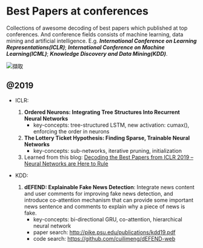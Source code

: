 # Best Papers at conferences

Collections of awesome decoding of best papers which published at top conferences. And conference fields consists of machine learning, data mining and artificial intelligence. E.g. ***International Conference on Learning Representations(ICLR)***; ***International Conference on Machine Learning(ICML)***; ***Knowledge Discovery and Data Mining(KDD)***.

![擷取](https://user-images.githubusercontent.com/22015693/67188436-eb933480-f41e-11e9-82c7-98bfab1acaa0.JPG)


## @2019
- ICLR:
  1. **Ordered Neurons: Integrating Tree Structures Into Recurrent Neural Networks**
      *  key-concepts: tree-structured LSTM, new activation: cumax(), enforcing the order in neurons 
  2. **The Lottery Ticket Hypothesis: Finding Sparse, Trainable Neural Networks**
      *  key-concepts: sub-networks, iterative pruning, initialization
  3. Learned from this blog: [Decoding the Best Papers from ICLR 2019 – Neural Networks are Here to Rule](https://www.analyticsvidhya.com/blog/2019/05/best-papers-iclr-2019/)

- KDD:
  1. **dEFEND: Explainable Fake News Detection**: Integrate news content and user comments for improving fake news detection, and introduce co-attention mechanism that can provide some important news sentence and comments to explain why a piece of news is fake.
      *  key-concepts: bi-directional GRU, co-attention, hierarchical neural network
      *  paper search: http://pike.psu.edu/publications/kdd19.pdf
      *  code search: https://github.com/cuilimeng/dEFEND-web
